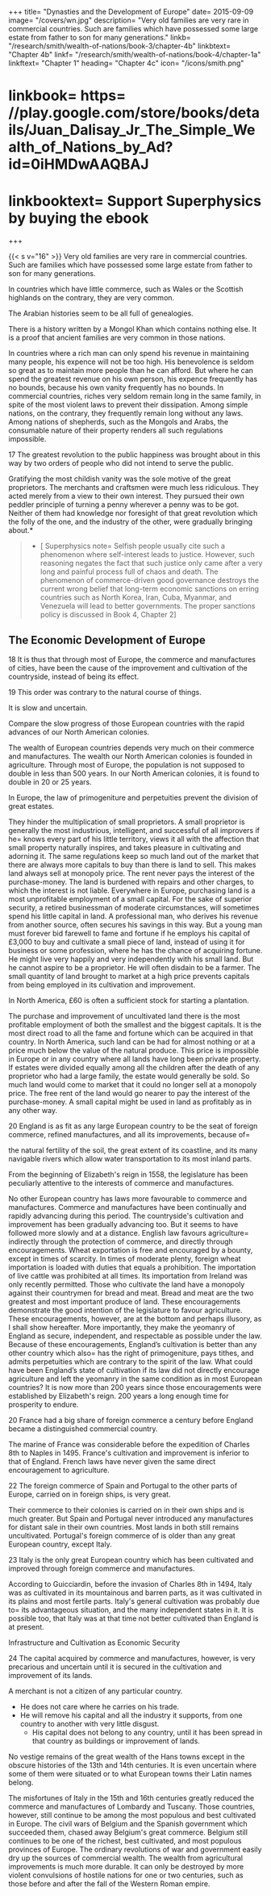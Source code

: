 +++
title=  "Dynasties and the Development of Europe"
date=  2015-09-09
image=  "/covers/wn.jpg"
description=  "Very old families are very rare in commercial countries. Such are families which have possessed some large estate from father to son for many generations."
linkb=  "/research/smith/wealth-of-nations/book-3/chapter-4b"
linkbtext=  "Chapter 4b"
linkf=  "/research/smith/wealth-of-nations/book-4/chapter-1a"
linkftext=  "Chapter 1"
heading=  "Chapter 4c"
icon=  "/icons/smith.png"
# linkbook=  https= //play.google.com/store/books/details/Juan_Dalisay_Jr_The_Simple_Wealth_of_Nations_by_Ad?id=0iHMDwAAQBAJ
# linkbooktext=  Support Superphysics by buying the ebook
+++


{{< s v="16" >}} Very old families are very rare in commercial countries. Such are families which have possessed some large estate from father to son for many generations.

In countries which have little commerce, such as Wales or the Scottish highlands on the contrary, they are very common.

The Arabian histories seem to be all full of genealogies.

There is a history written by a Mongol Khan which contains nothing else.
It is a proof that ancient families are very common in those nations.

In countries where a rich man can only spend his revenue in maintaining many people, his expence will not be too high.
His benevolence is seldom so great as to maintain more people than he can afford.
But where he can spend the greatest revenue on his own person, his expence frequently has no bounds, because his own vanity frequently has no bounds.
In commercial countries, riches very seldom remain long in the same family, in spite of the most violent laws to prevent their dissipation.
Among simple nations, on the contrary, they frequently remain long without any laws.
Among nations of shepherds, such as the Mongols and Arabs, the consumable nature of their property renders all such regulations impossible.


17 The greatest revolution to the public happiness was brought about in this way by two orders of people who did not intend to serve the public.

Gratifying the most childish vanity was the sole motive of the great proprietors.
The merchants and craftsmen were much less ridiculous.
    They acted merely from a view to their own interest.
    They pursued their own peddler principle of turning a penny wherever a penny was to be got.
Neither of them had knowledge nor foresight of that great revolution which the folly of the one, and the industry of the other, were gradually bringing about.*

> * [ Superphysics note=  Selfish people usually cite such a phenomenon where self-interest leads to justice. However, such reasoning negates the fact that such justice only came after a very long and painful process full of chaos and death. The phenomenon of commerce-driven good governance destroys the current wrong belief that long-term economic sanctions on erring countries such as North Korea, Iran, Cuba, Myanmar, and Venezuela will lead to better governments. The proper sanctions policy is discussed in Book 4, Chapter 2]


## The Economic Development of Europe

18 It is thus that through most of Europe, the commerce and manufactures of cities, have been the cause of the improvement and cultivation of the countryside, instead of being its effect.

19 This order was contrary to the natural course of things.

It is slow and uncertain.

Compare the slow progress of those European countries with the rapid advances of our North American colonies.

The wealth of European countries depends very much on their commerce and manufactures.
The wealth our North American colonies is founded in agriculture.
Through most of Europe, the population is not supposed to double in less than 500 years.
In our North American colonies, it is found to double in 20 or 25 years.

In Europe, the law of primogeniture and perpetuities prevent the division of great estates.

They hinder the multiplication of small proprietors.
    A small proprietor is generally the most industrious, intelligent, and successful of all improvers if he= 
        knows every part of his little territory,
        views it all with the affection that small
        property naturally inspires, and
        takes pleasure in cultivating and adorning it.
The same regulations keep so much land out of the market that there are always more capitals to buy than there is land to sell.
    This makes land always sell at monopoly price.
    The rent never pays the interest of the purchase-money.
    The land is burdened with repairs and other charges, to which the interest is not liable.
Everywhere in Europe, purchasing land is a most unprofitable employment of a small capital.
For the sake of superior security, a retired businessman of moderate circumstances, will sometimes spend his little capital in land.
    A professional man, who derives his revenue from another source, often secures his savings in this way.
    But a young man must forever bid farewell to fame and fortune if he employs his capital of £3,000 to buy and cultivate a small piece of land, instead of using it for business or some profession, where he has the chance of acquiring fortune.
        He might live very happily and very independently with his small land.
        But he cannot aspire to be a proprietor.
        He will often disdain to be a farmer.
The small quantity of land brought to market at a high price prevents capitals from being employed in its cultivation and improvement.

In North America, £60 is often a sufficient stock for starting a plantation.

The purchase and improvement of uncultivated land there is the most profitable employment of both the smallest and the biggest capitals.
    It is the most direct road to all the fame and fortune which can be acquired in that country.
In North America, such land can be had for almost nothing or at a price much below the value of the natural produce.
    This price is impossible in Europe or in any country where all lands have long been private property.
If estates were divided equally among all the children after the death of any proprietor who had a large family, the estate would generally be sold.
    So much land would come to market that it could no longer sell at a monopoly price.
    The free rent of the land would go nearer to pay the interest of the purchase-money.
    A small capital might be used in land as profitably as in any other way.

20 England is as fit as any large European country to be the seat of foreign commerce, refined manufactures, and all its improvements, because of= 

the natural fertility of the soil,
the great extent of its coastline, and
its many navigable rivers which allow water transportation to its most inland parts.

From the beginning of Elizabeth's reign in 1558, the legislature has been peculiarly attentive to the interests of commerce and manufactures.

No other European country has laws more favourable to commerce and manufactures.
    Commerce and manufactures have been continually and rapidly advancing during this period.
    The countryside's cultivation and improvement has been gradually advancing too.
        But it seems to have followed more slowly and at a distance.
        English law favours agriculture= 
            indirectly through the protection of commerce, and
            directly through encouragements.
Wheat exportation is free and encouraged by a bounty, except in times of scarcity.
    In times of moderate plenty, foreign wheat importation is loaded with duties that equals a prohibition.
The importation of live cattle was prohibited at all times.
    Its importation from Ireland was only recently permitted.
    Those who cultivate the land have a monopoly against their countrymen for bread and meat.
        Bread and meat are the two greatest and most important produce of land.
These encouragements demonstrate the good intention of the legislature to favour agriculture.
    These encouragements, however, are at the bottom and perhaps illusory, as I shall show hereafter.
    More importantly, they make the yeomanry of England as secure, independent, and respectable as possible under the law.
Because of these encouragements, England’s cultivation is better than any other country which also= 
    has the right of primogeniture,
    pays tithes, and
    admits perpetuities which are contrary to the spirit of the law.
What could have been England’s state of cultivation if its law did not directly encourage agriculture and left the yeomanry in the same condition as in most European countries?
    It is now more than 200 years since those encouragements were established by Elizabeth's reign.
        200 years a long enough time for prosperity to endure.

20 France had a big share of foreign commerce a century before England became a distinguished commercial country.

The marine of France was considerable before the expedition of Charles 8th to Naples in 1495.
France's cultivation and improvement is inferior to that of England.
French laws have never given the same direct encouragement to agriculture.

22 The foreign commerce of Spain and Portugal to the other parts of Europe, carried on in foreign ships, is very great.

Their commerce to their colonies is carried on in their own ships and is much greater.
But Spain and Portugal never introduced any manufactures for distant sale in their own countries.
Most lands in both still remains uncultivated.
Portugal's foreign commerce of is older than any great European country, except Italy.

23 Italy is the only great European country which has been cultivated and improved through foreign commerce and manufactures.

According to Guicciardin, ​before the invasion of Charles 8th in 1494, Italy was as cultivated in its mountainous and barren parts, as it was cultivated in its plains and most fertile parts.
Italy's general cultivation was probably due to= 
    its advantageous situation, and
    the many independent states in it.
It is possible too, that Italy was at that time not better cultivated than England is at present.

Infrastructure and Cultivation as Economic Security

24 The capital acquired by commerce and manufactures, however, is very precarious and uncertain until it is secured in the cultivation and improvement of its lands.

A merchant is not a citizen of any particular country.
- He does not care where he carries on his trade.
- He will remove his capital and all the industry it supports, from one country to another with very little disgust.
  - His capital does not belong to any country, until it has been spread in that country as buildings or improvement of lands.

No vestige remains of the great wealth of the Hans towns except in the obscure histories of the 13th and 14th centuries. It is even uncertain where some of them were situated or to what European towns their Latin names belong.

The misfortunes of Italy in the 15th and 16th centuries greatly reduced the commerce and manufactures of Lombardy and Tuscany.
    Those countries, however, still continue to be among the most populous and best cultivated in Europe.
The civil wars of Belgium and the Spanish government which succeeded them, chased away Belgium's great commerce.
    Belgium still continues to be one of the richest, best cultivated, and most populous provinces of Europe.
The ordinary revolutions of war and government easily dry up the sources of commercial wealth.
    The wealth from agricultural improvements is much more durable.
        It can only be destroyed by more violent convulsions of hostile nations for one or two centuries, such as those before and after the fall of the Western Roman empire.

